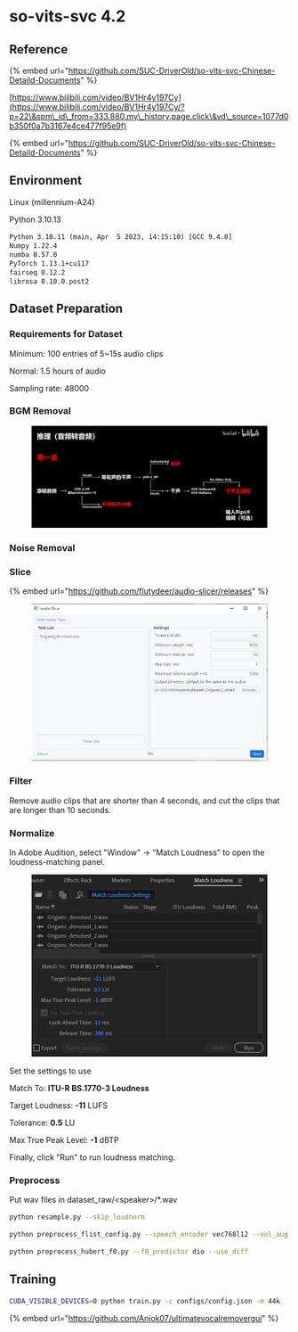 # so-vits-svc 4.2

## Reference

{% embed url="https://github.com/SUC-DriverOld/so-vits-svc-Chinese-Detaild-Documents" %}

[https://www.bilibili.com/video/BV1Hr4y197Cy](https://www.bilibili.com/video/BV1Hr4y197Cy/?p=22\&spm\_id\_from=333.880.my\_history.page.click\&vd\_source=1077d0b350f0a7b3167e4ce477f95e9f)



{% embed url="https://github.com/SUC-DriverOld/so-vits-svc-Chinese-Detaild-Documents" %}





## Environment

Linux (millennium-A24)

Python 3.10.13



```
Python 3.10.11 (main, Apr  5 2023, 14:15:10) [GCC 9.4.0]
Numpy 1.22.4
numba 0.57.0
PyTorch 1.13.1+cu117
fairseq 0.12.2
librosa 0.10.0.post2
```





## Dataset Preparation

### Requirements for Dataset

Minimum: 100 entries of 5\~15s audio clips

Normal: 1.5 hours of audio



Sampling rate: 48000

### BGM Removal

<figure><img src="../.gitbook/assets/image (185).png" alt=""><figcaption></figcaption></figure>







### Noise Removal









### Slice

{% embed url="https://github.com/flutydeer/audio-slicer/releases" %}

<figure><img src="../.gitbook/assets/image (176).png" alt=""><figcaption></figcaption></figure>



### Filter

Remove audio clips that are shorter than 4 seconds, and cut the clips that are longer than 10 seconds.



### Normalize

In Adobe Audition, select "Window" -> "Match Loudness" to open the loudness-matching panel.

<figure><img src="../.gitbook/assets/image (178).png" alt=""><figcaption></figcaption></figure>

Set the settings to use

Match To: **ITU-R BS.1770-3 Loudness**

Target Loudness: **-11** LUFS

Tolerance: **0.5** LU

Max True Peak Level: **-1** dBTP

Finally, click "Run" to run loudness matching.



### Preprocess

Put wav files in dataset\_raw/\<speaker>/\*.wav



```bash
python resample.py --skip_loudnorm
```



```bash
python preprocess_flist_config.py --speech_encoder vec768l12 --vol_aug
```



```bash
python preprocess_hubert_f0.py --f0_predictor dio --use_diff
```



## Training

```bash
CUDA_VISIBLE_DEVICES=0 python train.py -c configs/config.json -m 44k
```

{% embed url="https://github.com/Anjok07/ultimatevocalremovergui" %}

